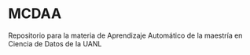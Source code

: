 # MCDAA
Repositorio para la materia de Aprendizaje Automático de la maestría en Ciencia de Datos de la UANL 
